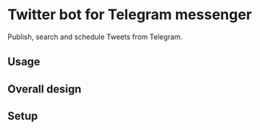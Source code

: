 Twitter bot for Telegram messenger
====

Publish, search and schedule Tweets from Telegram.

## Usage

## Overall design

## Setup